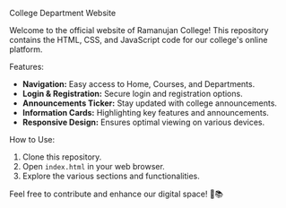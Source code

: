 College Department Website

Welcome to the official website of Ramanujan College! This repository contains the HTML, CSS, and JavaScript code for our college's online platform.

Features:

- **Navigation:** Easy access to Home, Courses, and Departments.
- **Login & Registration:** Secure login and registration options.
- **Announcements Ticker:** Stay updated with college announcements.
- **Information Cards:** Highlighting key features and announcements.
- **Responsive Design:** Ensures optimal viewing on various devices.

How to Use:

1. Clone this repository.
2. Open `index.html` in your web browser.
3. Explore the various sections and functionalities.

Feel free to contribute and enhance our digital space! 🚀📚
